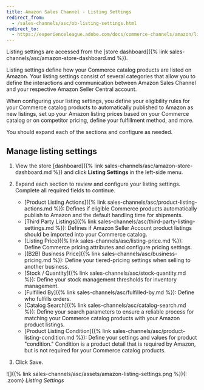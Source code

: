 ```yaml
---
title: Amazon Sales Channel - Listing Settings
redirect_from:
  - /sales-channels/asc/ob-listing-settings.html
redirect_to:
  - https://experienceleague.adobe.com/docs/commerce-channels/amazon/listing-settings/listing-settings.html
---
```


Listing settings are accessed from the [store dashboard]({% link sales-channels/asc/amazon-store-dashboard.md %}).

Listing settings define how your Commerce catalog products are listed on Amazon. Your listing settings consist of several categories that allow you to define the interactions and communication between Amazon Sales Channel and your respective Amazon Seller Central account.

When configuring your listing settings, you define your eligibility rules for your Commerce catalog products to automatically published to Amazon as new listings, set up your Amazon listing prices based on your Commerce catalog or on competitor pricing, define your fulfillment method, and more.

You should expand each of the sections and configure as needed.

## Manage listing settings

1. View the store [dashboard]({% link sales-channels/asc/amazon-store-dashboard.md %}) and click **Listing Settings** in the left-side menu.

1. Expand each section to review and configure your listing settings. Complete all required fields to continue.
    - [Product Listing Actions]({% link sales-channels/asc/product-listing-actions.md %}): Defines if eligible Commerce products automatically publish to Amazon and the default handling time for shipments.
    - [Third Party Listings]({% link sales-channels/asc/third-party-listing-settings.md %}): Defines if Amazon Seller Account product listings should be imported into your Commerce catalog.
    - [Listing Price]({% link sales-channels/asc/listing-price.md %}): Define Commerce pricing attributes and configure pricing settings.
    - [(B2B) Business Price]({% link sales-channels/asc/business-pricing.md %}): Define your tiered-pricing settings when selling to another business.
    - [Stock / Quantity]({% link sales-channels/asc/stock-quantity.md %}): Define your stock management thresholds for inventory management.
    - [Fulfilled By]({% link sales-channels/asc/fulfilled-by.md %})\: Define who fulfills orders.
    - [Catalog Search]({% link sales-channels/asc/catalog-search.md %}): Define your search parameters to ensure a reliable process for matching your Commerce catalog products with your Amazon product listings.
    - [Product Listing Condition]({% link sales-channels/asc/product-listing-condition.md %}): Define your settings and values for product "condition." Condition is a product detail that is required by Amazon, but is not required for your Commerce catalog products.

1. Click <span class="btn">Save</span>.

![]({% link sales-channels/asc/assets/amazon-listing-settings.png %}){: .zoom}
_Listing Settings_
